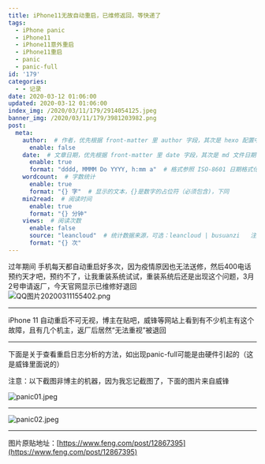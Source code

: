 ```yaml
---
title: iPhone11无故自动重启，已维修返回，等快递了
tags:
  - iPhone panic
  - iPhone11
  - iPhone11意外重启
  - iPhone11重启
  - panic
  - panic-full
id: '179'
categories:
  - - 记录
date: 2020-03-12 01:06:00
updated: 2020-03-12 01:06:00
index_img: /2020/03/11/179/2914054125.jpeg
banner_img: /2020/03/11/179/3981203982.png
post:
  meta:
    author:  # 作者，优先根据 front-matter 里 author 字段，其次是 hexo 配置中 author 值
      enable: false
    date:  # 文章日期，优先根据 front-matter 里 date 字段，其次是 md 文件日期
      enable: true
      format: "dddd, MMMM Do YYYY, h:mm a"  # 格式参照 ISO-8601 日期格式化
    wordcount:  # 字数统计
      enable: true
      format: "{} 字"  # 显示的文本，{}是数字的占位符（必须包含)，下同
    min2read:  # 阅读时间
      enable: true
      format: "{} 分钟"
    views:  # 阅读次数
      enable: false
      source: "leancloud"  # 统计数据来源，可选：leancloud | busuanzi   注意不蒜子会间歇抽风
      format: "{} 次"
---
```


过年期间 手机每天都自动重启好多次，因为疫情原因也无法送修，然后400电话预约天才吧，预约不了，让我重装系统试试，重装系统后还是出现这个问题，3月2号申请返厂，今天官网显示已维修好退回  
![QQ图片20200311155402.png](/2020/03/11/179/3981203982.png#mirages-width=1572&mirages-height=1096&mirages-cdn-type=3 "QQ图片20200311155402.png")

* * *

iPhone 11 自动重启不可无视，博主在贴吧，威锋等网站上看到有不少机主有这个故障，且有几个机主，返厂后居然“无法重视”被退回

* * *

下面是关于查看重启日志分析的方法，如出现panic-full可能是由硬件引起的（这是威锋里面说的）

注意：以下截图非博主的机器，因为我忘记截图了，下面的图片来自威锋

![panic01.jpeg](/2020/03/11/179/2914054125.jpeg#mirages-width=828&mirages-height=1792&mirages-cdn-type=3 "panic01.jpeg")

* * *

![panic02.jpeg](/2020/03/11/179/2143238283.jpeg#mirages-width=826&mirages-height=1789&mirages-cdn-type=3 "panic02.jpeg")

* * *

图片原贴地址：[https://www.feng.com/post/12867395](https://www.feng.com/post/12867395)